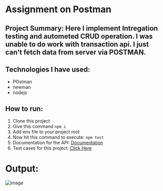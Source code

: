 # Assignment on Postman 

## Project Summary: Here I implement Intregation testing and autometed CRUD operation. I was unable to do work with transaction api. I just can't fetch data from server via POSTMAN.

## Technologies I have used:
- POstman
- newman
- nodejs

## How to run:
1. Clone this project
2. Give this command `npm i`
3. Add env file to your project root
4. Now hit this command to execute: ```npm test```
5. Documentation for the API: [Documentation](https://documenter.getpostman.com/view/37969135/2sAXqng4ym)
6. Test cases for this project: [Click Here](https://drive.google.com/drive/folders/1c3qRz5r2SUlJpKAwFSbHw1L-PCvXMw-m?usp=sharing)

# Output: 
![image](https://github.com/user-attachments/assets/04e9703a-6b02-46d4-b4fc-a4b8617802a5)
